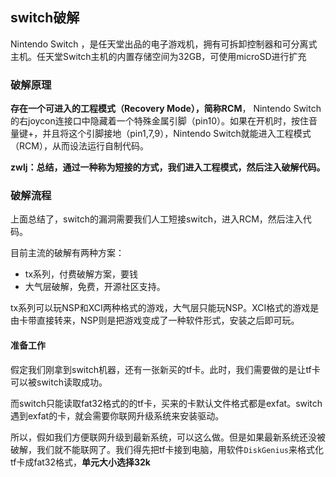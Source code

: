 ## switch破解
Nintendo Switch ，是任天堂出品的电子游戏机，拥有可拆卸控制器和可分离式主机。任天堂Switch主机的内置存储空间为32GB，可使用microSD进行扩充

### 破解原理
**存在一个可进入的工程模式（Recovery Mode），简称RCM**， Nintendo Switch的右joycon连接口中隐藏着一个特殊金属引脚（pin10）。如果在开机时，按住音量键+，并且将这个引脚接地（pin1,7,9），Nintendo Switch就能进入工程模式（RCM），从而设法运行自制代码。

**zwlj：总结，通过一种称为短接的方式，我们进入工程模式，然后注入破解代码。**

### 破解流程
上面总结了，switch的漏洞需要我们人工短接switch，进入RCM，然后注入代码。

目前主流的破解有两种方案：

 - tx系列，付费破解方案，要钱
 - 大气层破解，免费，开源社区支持。


tx系列可以玩NSP和XCI两种格式的游戏，大气层只能玩NSP。XCI格式的游戏是由卡带直接转来，NSP则是把游戏变成了一种软件形式，安装之后即可玩。

#### 准备工作
假定我们刚拿到switch机器，还有一张新买的tf卡。此时，我们需要做的是让tf卡可以被switch读取成功。

而switch只能读取fat32格式的的tf卡，买来的卡默认文件格式都是exfat。switch遇到exfat的卡，就会需要你联网升级系统来安装驱动。

所以，假如我们方便联网升级到最新系统，可以这么做。但是如果最新系统还没被破解，我们就不能联网了。我们得先把tf卡接到电脑，用软件`DiskGenius`来格式化tf卡成fat32格式，**单元大小选择32k**